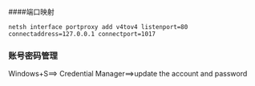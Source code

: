 ####端口映射 
```
netsh interface portproxy add v4tov4 listenport=80 connectaddress=127.0.0.1 connectport=1017
```

### 账号密码管理
Windows+S==> Credential Manager==>update the account and password